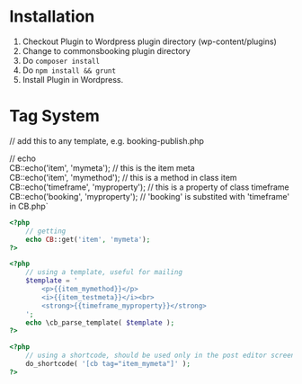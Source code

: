 # Installation

1. Checkout Plugin to Wordpress plugin directory (wp-content/plugins)
2. Change to commonsbooking plugin directory
3. Do ``composer install``
4. Do ``npm install && grunt``
5. Install Plugin in Wordpress.

# Tag System

// add this to any template, e.g. booking-publish.php

// echo  
CB::echo('item', 'mymeta');             // this is the item meta  
CB::echo('item', 'mymethod');           // this is a method in class item  
CB::echo('timeframe', 'myproperty');    // this is a property of class timeframe
CB::echo('booking', 'myproperty');      // 'booking' is substited with 'timeframe' in CB.php`

```php
<?php
    // getting
    echo CB::get('item', 'mymeta');   
?>

<?php
    // using a template, useful for mailing
    $template = '
        <p>{{item_mymethod}}</p>
        <i>{{item_testmeta}}</i><br>
        <strong>{{timeframe_myproperty}}</strong>
    ';
    echo \cb_parse_template( $template );
?>

<?php
    // using a shortcode, should be used only in the post editor screen
    do_shortcode( '[cb tag="item_mymeta"]' );
?>
```

